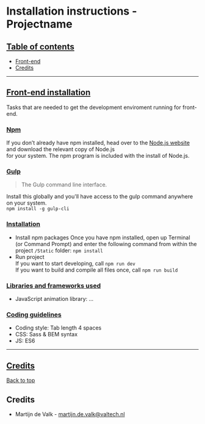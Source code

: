 # Installation instructions - Projectname #

## <a name="toc" href="#toc">Table of contents</a>

- [Front-end](#front-end)
- [Credits](#credits)

---
## <a name="front-end" href="#front-end">Front-end installation</a>

Tasks that are needed to get the development enviroment running for front-end.

### <a name="front-end-npm" href="#front-end-npm">Npm</a>

If you don’t already have npm installed, head over to the
[Node.js website](https://nodejs.org/en/) and download the relevant copy of Node.js  
for your system. The npm program is included with the install of Node.js.

### <a name="front-end-gulp" href="#front-end-gulp">Gulp</a>

>   The Gulp command line interface.

Install this globally and you'll have access to the gulp command anywhere on
your system.  
`npm install -g gulp-cli`

### <a name="front-end-install" href="#front-end-install">Installation</a>

- Install npm packages
  Once you have npm installed, open up Terminal (or Command Prompt) and enter
  the following command from within the project `/Static` folder:
  `npm install`
- Run project  
  If you want to start developing, call `npm run dev`  
  If you want to build and compile all files once, call `npm run build`


### <a name="front-end-frameworks" href="#front-end-frameworks">Libraries and frameworks used</a>

-  JavaScript animation library: ...

### <a name="front-end-coding-guidelines" href="#front-end-coding-guidelines">Coding guidelines</a>

- Coding style: Tab length 4 spaces
- CSS: Sass & BEM syntax
- JS: ES6

---
## <a name="credits" href="#credits">Credits</a>
[Back to top](#)

## Credits ##

- Martijn de Valk - [martijn.de.valk@valtech.nl](martijn.de.valk@valtech.nl)
